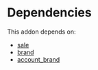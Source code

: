 # Dependencies

This addon depends on:

- [sale](https://github.com/bringout/oca-ocb-sale/tree/de00eb97dbc73b96112477e8671cd8ab774267d5/odoo-bringout-oca-ocb-sale)
- [brand](https://github.com/bringout/oca-technical)
- [account_brand](https://github.com/bringout/oca-technical)
